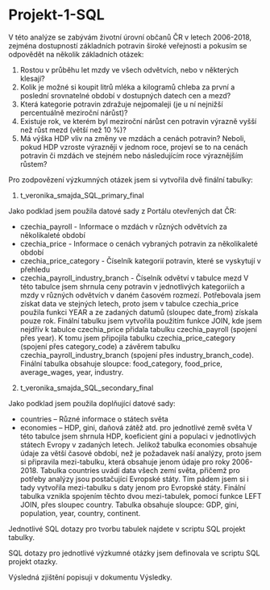 # Projekt-1-SQL

V této analýze se zabývám životní úrovní občanů ČR v letech 2006-2018, zejména dostupností základních potravin široké veřejnosti a pokusím se odpovědět na několik základních otázek:
1.	Rostou v průběhu let mzdy ve všech odvětvích, nebo v některých klesají?
2.	Kolik je možné si koupit litrů mléka a kilogramů chleba za první a poslední srovnatelné období v dostupných datech cen a mezd?
3.	Která kategorie potravin zdražuje nejpomaleji (je u ní nejnižší percentuálně meziroční nárůst)?
4.	Existuje rok, ve kterém byl meziroční nárůst cen potravin výrazně vyšší než růst mezd (větší než 10 %)?
5.	Má výška HDP vliv na změny ve mzdách a cenách potravin? Neboli, pokud HDP vzroste výrazněji v jednom roce, projeví se to na cenách potravin či mzdách ve stejném       nebo následujícím roce výraznějším růstem?

Pro zodpovězení výzkumných otázek jsem si vytvořila dvě finální tabulky:

1.	t_veronika_smajda_SQL_primary_final

Jako podklad jsem použila datové sady z Portálu otevřených dat ČR:
-	czechia_payroll - Informace o mzdách v různých odvětvích za několikaleté období
-	czechia_price - Informace o cenách vybraných potravin za několikaleté období
-	czechia_price_category - Číselník kategorií potravin, které se vyskytují v přehledu
-	czechia_payroll_industry_branch - Číselník odvětví v tabulce mezd
V této tabulce jsem shrnula ceny potravin v jednotlivých kategoriích a mzdy v různých odvětvích v daném časovém rozmezí. Potřebovala jsem získat data ve stejných letech, proto jsem v tabulce czechia_price použila funkci YEAR a ze zadaných datumů (sloupec date_from) získala pouze rok.
Finální tabulku jsem vytvořila použitím funkce JOIN, kde jsem nejdřív k tabulce czechia_price přidala tabulku czechia_payroll (spojení přes year). K tomu jsem připojila tabulku czechia_price_category (spojení přes category_code) a závěrem tabulku czechia_payroll_industry_branch (spojení přes industry_branch_code).
Finální tabulka obsahuje sloupce: food_category, food_price, average_wages, year, industry.

2.	t_veronika_smajda_SQL_secondary_final

Jako podklad jsem použila doplňující datové sady:
-	countries – Různé informace o státech světa
-	economies – HDP, gini, daňová zátěž atd. pro jednotlivé země světa
V této tabulce jsem shrnula HDP, koeficient gini a populaci v jednotlivých státech Evropy v zadaných letech.
Jelikož tabulka economies obsahuje údaje za větší časové období, než je požadavek naší analýzy, proto jsem si připravila mezi-tabulku, která obsahuje jenom údaje pro roky 2006-2018.
Tabulka countries uvádí data všech zemí světa, přičemž pro potřeby analýzy jsou postačující Evropské státy. Tím pádem jsem si i tady vytvořila mezi-tabulku s daty jenom pro Evropské státy.
Finální tabulka vznikla spojením těchto dvou mezi-tabulek, pomocí funkce LEFT JOIN, přes sloupec country.
Tabulka obsahuje sloupce: GDP, gini, population, year, country, continent.

Jednotlivé SQL dotazy pro tvorbu tabulek najdete v scriptu SQL projekt tabulky.

SQL dotazy pro jednotlivé výzkumné otázky jsem definovala ve scriptu SQL projekt otazky.

Výsledná zjištění popisuji v dokumentu Výsledky.
